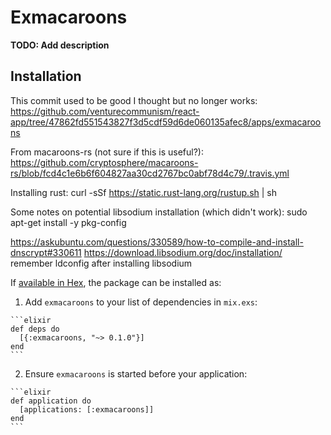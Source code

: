 # Exmacaroons

**TODO: Add description**

## Installation

This commit used to be good I thought but no longer works:
https://github.com/venturecommunism/react-app/tree/47862fd551543827f3d5cdf59d6de060135afec8/apps/exmacaroons

From macaroons-rs (not sure if this is useful?):
https://github.com/cryptosphere/macaroons-rs/blob/fcd4c1e6b6f604827aa30cd2767bc0abf78d4c79/.travis.yml

Installing rust:
curl -sSf https://static.rust-lang.org/rustup.sh | sh

Some notes on potential libsodium installation (which didn't work):
sudo apt-get install -y pkg-config

https://askubuntu.com/questions/330589/how-to-compile-and-install-dnscrypt#330611
https://download.libsodium.org/doc/installation/
remember ldconfig after installing libsodium


If [available in Hex](https://hex.pm/docs/publish), the package can be installed as:

  1. Add `exmacaroons` to your list of dependencies in `mix.exs`:

    ```elixir
    def deps do
      [{:exmacaroons, "~> 0.1.0"}]
    end
    ```

  2. Ensure `exmacaroons` is started before your application:

    ```elixir
    def application do
      [applications: [:exmacaroons]]
    end
    ```

